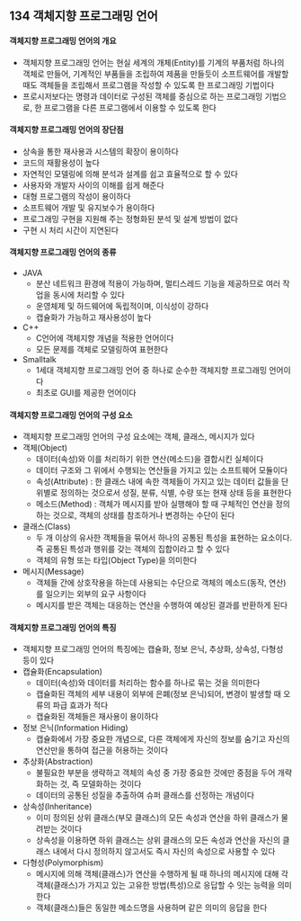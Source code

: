 ## 134 객체지향 프로그래밍 언어

#### 객체지향 프로그래밍 언어의 개요

- 객체지향 프로그래밍 언어는 현실 세계의 개체(Entity)를 기계의 부품처럼 하나의 객체로 만들어, 기계적인 부품들을 조립하여 제품을 만들듯이 소프트웨어를 개발할 때도 객체들을 조립해서 프로그램을 작성할 수 있도록 한 프로그래밍 기법이다
- 프로시저보다는 명령과 데이터로 구성된 객체를 중심으로 하는 프로그래밍 기법으로, 한 프로그램을 다른 프로그램에서 이용할 수 있도록 한다



#### 객체지향 프로그래밍 언어의 장단점

- 상속을 통한 재사용과 시스템의 확장이 용이하다
- 코드의 재활용성이 높다
- 자연적인 모델링에 의해 분석과 설계를 쉽고 효율적으로 할 수 있다
- 사용자와 개발자 사이의 이해를 쉽게 해준다
- 대형 프로그램의 작성이 용이하다
- 소프트웨어 개발 및 유지보수가 용이하다
- 프로그래밍 구현을 지원해 주는 정형화된 분석 및 설계 방법이 없다
- 구현 시 처리 시간이 지연된다



#### 객체지향 프로그래밍 언어의 종류

- JAVA
  - 분산 네트워크 환경에 적용이 가능하며, 멀티스레드 기능을 제공하므로 여러 작업을 동시에 처리할 수 있다
  - 운영체제 및 하드웨어에 독립적이며, 이식성이 강하다
  - 캡슐화가 가능하고 재사용성이 높다
- C++
  - C언어에 객체지향 개념을 적용한 언어이다
  - 모든 문제를 객체로 모델링하여 표현한다
- Smalltalk
  - 1세대 객체지향 프로그래밍 언어 중 하나로 순수한 객체지향 프로그래밍 언어이다
  - 최초로 GUI를 제공한 언어이다



#### 객체지향 프로그래밍 언어의 구성 요소

- 객체지향 프로그래밍 언어의 구성 요소에는 객체, 클래스, 메시지가 있다
- 객체(Object)
  - 데이터(속성)와 이를 처리하기 위한 연산(메소드)을 결합시킨 실체이다
  - 데이터 구조와 그 위에서 수행되는 연산들을 가지고 있는 소프트웨어 모듈이다
  - 속성(Attribute) : 한 클래스 내에 속한 객체들이 가지고 있는 데이터 값들을 단위별로 정의하는 것으로서 성질, 분류, 식별, 수량 또는 현재 상태 등을 표현한다
  - 메소드(Method) : 객체가 메시지를 받아 실행해야 할 때 구체적인 연산을 정의하는 것으로, 객체의 상태를 참조하거나 변경하는 수단이 된다
- 클래스(Class)
  - 두 개 이상의 유사한 객체들을 묶어서 하나의 공통된 특성을 표현하는 요소이다. 즉 공통된 특성과 행위를 갖는 객체의 집합이라고 할 수 있다
  - 객체의 유형 또는 타입(Object Type)을 의미한다
- 메시지(Message)
  - 객체들 간에 상호작용을 하는데 사용되는 수단으로 객체의 메소드(동작, 연산)를 일으키는 외부의 요구 사항이다
  - 메시지를 받은 객체는 대응하는 연산을 수행하여 예상된 결과를 반환하게 된다



#### 객체지향 프로그래밍 언어의 특징

- 객체지향 프로그래밍 언어의 특징에는 캡슐화, 정보 은닉, 추상화, 상속성, 다형성 등이 있다
- 캡슐화(Encapsulation)
  - 데이터(속성)와 데이터를 처리하는 함수를 하나로 묶는 것을 의미한다
  - 캡슐화된 객체의 세부 내용이 외부에 은폐(정보 은닉)되어, 변경이 발생할 때 오류의 파급 효과가 적다
  - 캡슐화된 객체들은 재사용이 용이하다
- 정보 은닉(Information Hiding)
  - 캡슐화에서 가장 중요한 개념으로, 다른 객체에게 자신의 정보를 숨기고 자신의 연산만을 통하여 접근을 허용하는 것이다
- 추상화(Abstraction)
  - 불필요한 부분을 생략하고 객체의 속성 중 가장 중요한 것에만 중점을 두어 개략화하는 것, 즉 모델화하는 것이다
  - 데이터의 공통된 성질을 추출하여 슈퍼 클래스를 선정하는 개념이다
- 상속성(Inheritance)
  - 이미 정의된 상위 클래스(부모 클래스)의 모든 속성과 연산을 하위 클래스가 물려받는 것이다
  - 상속성을 이용하면 하위 클래스는 상위 클래스의 모든 속성과 연산을 자신의 클래스 내에서 다시 정의하지 않고서도 즉시 자신의 속성으로 사용할 수 있다
- 다형성(Polymorphism)
  - 메시지에 의해 객체(클래스)가 연산을 수행하게 될 때 하나의 메시지에 대해 각 객체(클래스)가 가지고 있는 고유한 방법(특성)으로 응답할 수 잇는 능력을 의미한다
  - 객체(클래스)들은 동일한 메소드명을 사용하며 같은 의미의 응답을 한다